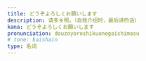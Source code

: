 ```yaml
---
title: どうぞよろしくお願いします
description: 请多关照。（自我介绍时，最后讲的话）
kana: どうぞよろしくお願いします
pronunciation: douzoyoroshikuonegaishimasu
# tone: kaishain
type: 名词
---
```

